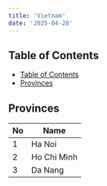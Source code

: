 ```yaml
---
title: 'Vietnam'
date: '2025-04-28'
---
```


## Table of Contents

- [Table of Contents](#table-of-contents)
- [Provinces](#provinces)

## Provinces

| No  | Name        |
| --- | ----------- |
| 1   | Ha Noi      |
| 2   | Ho Chi Minh |
| 3   | Da Nang     |
